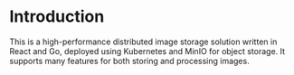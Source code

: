 # Introduction

This is a high-performance distributed image storage solution written in React and Go, deployed using Kubernetes and MinIO for object storage. It supports many features for both storing and processing images.
